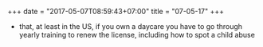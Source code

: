 +++
date = "2017-05-07T08:59:43+07:00"
title = "07-05-17"
+++

* that, at least in the US, if you own a daycare you have to go through yearly training to renew the license, including how to spot a child abuse

